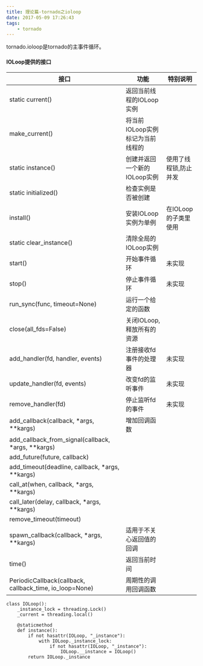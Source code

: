 ```yaml
---
title: 理论篇-tornado之ioloop
date: 2017-05-09 17:26:43
tags:
    - tornado
---
```


tornado.ioloop是tornado的主事件循环。

#### IOLoop提供的接口

接口|功能|特别说明
---|---|---
static current()|返回当前线程的IOLoop实例
make_current()|将当前IOLoop实例标记为当前线程的
static instance()|创建并返回一个新的IOLoop实例|使用了线程锁,防止并发
static initialized()|检查实例是否被创建
install()|安装IOLoop实例为单例|在IOLoop的子类里使用
static clear_instance()|清除全局的IOLoop实例
start()|开始事件循环|未实现
stop()|停止事件循环|未实现
run_sync(func, timeout=None)|运行一个给定的函数|
close(all_fds=False)|关闭IOLoop, 释放所有的资源|
add_handler(fd, handler, events)|注册接收fd事件的处理器|未实现
update_handler(fd, events)|改变fd的监听事件|未实现
remove_handler(fd)|停止监听fd的事件|未实现
add_callback(callback, \*args, \*\*kargs)|增加回调函数|
add_callback_from_signal(callback, \*args, \*\*kargs)|
add_future(future, callback)|
add_timeout(deadline, callback, \*args, \*\*kargs)|
call_at(when, callback, \*args, \*\*kargs)|
call_later(delay, callback, \*args, \*\*kargs)|
remove_timeout(timeout)|
spawn_callback(callback, \*args, \*\*kargs)|适用于不关心返回值的回调
time()| 返回当前时间
PeriodicCallback(callback, callback_time, io_loop=None)| 周期性的调用回调函数



```
class IOLoop():
    _instance_lock = threading.Lock()
    _current = threading.local()
    
    @staticmethod
    def instance():
        if not hasattr(IOLoop, "_instance"):
            with IOLoop._instance_lock:
                if not hasattr(IOLoop, "_instance"):
                    IOLoop.__instance = IOLoop()
        return IOLoop._instance
```